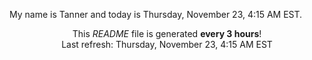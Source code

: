 My name is Tanner and today is Thursday, November 23, 4:15 AM EST.

<p align="center">This <i>README</i> file is generated <b>every 3 hours</b>!</br>Last refresh: Thursday, November 23, 4:15 AM EST<br /></p>
